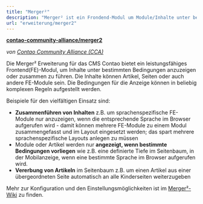 ```yaml
---
title: "Merger²"
description: "Merger² ist ein Frondend-Modul um Module/Inhalte unter bestimmten Bedingungen anzuzeigen."
url: "erweiterung/merger2"
---
```


**[contao-community-alliance/merger2](https://packagist.org/packages/contao-community-alliance/merger2)**

_von [Contao Community Alliance (CCA)](https://c-c-a.org/)_



Die Merger² Erweiterung für das CMS Contao bietet ein leistungsfähiges Frontend(FE)-Modul, um Inhalte unter bestimmten
Bedingungen anzuzeigen oder zusammen zu führen. Die Inhalte können Artikel, Seiten oder auch andere FE-Module sein. Die
Bedingungen für die Anzeige können in beliebig komplexen Regeln aufgestellt werden.

Beispiele für den vielfältigen Einsatz sind:

* **Zusammenführen von Inhalten** z.B. um sprachenspezifische FE-Module nur anzuzeigen, wenn die entsprechende Sprache
  im Browser aufgerufen wird - damit können mehrere FE-Module zu einem Modul zusammengefasst und im Layout eingesetzt
  werden; das spart mehrere sprachenspezifische Layouts anlegen zu müssen
* Module oder Artikel werden nur **angezeigt, wenn bestimmte Bedingungen vorliegen** wie z.B. eine definierte Tiefe im
  Seitenbaum, in der Mobilanzeige, wenn eine bestimmte Sprache im Browser aufgerufen wird.
* **Vererbung von Artikeln** im Seitenbaum z.B. um einen Artikel aus einer übergeordneten Seite automatisch an alle
  Kinderseiten weiterzugeben

Mehr zur Konfiguration und den Einstellungsmöglichkeiten ist im
[Merger²-Wiki](https://github.com/contao-community-alliance/merger2/wiki) zu finden.



